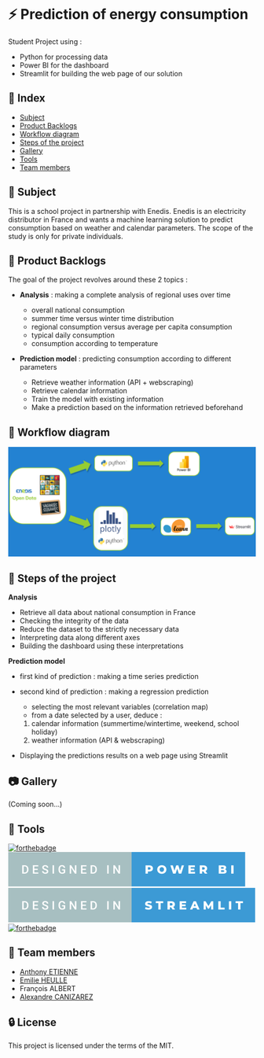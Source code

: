 # :zap: Prediction of energy consumption

Student Project using :
 - Python for processing data
 - Power BI for the dashboard
 - Streamlit for building the web page of our solution


## :ledger: Index

 - [Subject](#beginner-subject)
 - [Product Backlogs](#dart-product-backlogs)
 - [Workflow diagram](h#wrench-tools)
 - [Steps of the project](#scroll-steps-of-the-project)
 - [Gallery](#camera-gallery)
 - [Tools](#wrench-tools)
 - [Team members](#handshake-team-members)


## :beginner: Subject

This is a school project in partnership with Enedis.
Enedis is an electricity distributor in France and wants a machine learning solution to predict consumption based on weather and calendar parameters.
The scope of the study is only for private individuals.


## :dart: Product Backlogs

The goal of the project revolves around these 2 topics :

 - **Analysis** : making a complete analysis of regional uses over time
	* overall national consumption
	* summer time versus winter time distribution
	* regional consumption versus average per capita consumption
	* typical daily consumption
	* consumption according to temperature


 - **Prediction model** : predicting consumption according to different parameters
	* Retrieve weather information (API + webscraping)
	* Retrieve calendar information
	* Train the model with existing information
	* Make a prediction based on the information retrieved beforehand


## :twisted_rightwards_arrows: Workflow diagram

![Picture1](Pictures/workflow-diagram.png)


## :scroll: Steps of the project

**Analysis**
 - Retrieve all data about national consumption in France
 - Checking the integrity of the data
 - Reduce the dataset to the strictly necessary data
 - Interpreting data along different axes 
 - Building the dashboard using these interpretations 

**Prediction model**
 - first kind of prediction : making a time series prediction
 - second kind of prediction : making a regression prediction
	* selecting the most relevant variables (correlation map) 
 	* from a date selected by a user, deduce :
     1. calendar information (summertime/wintertime, weekend, school holiday)
     2. weather information (API & webscraping)
 
 - Displaying the predictions results on a web page using Streamlit


## :camera: Gallery

(Coming soon...)


## :wrench: Tools

[![forthebadge](https://forthebadge.com/images/badges/made-with-python.svg)](https://forthebadge.com)
[![forthebadge](Pictures/badge-designed-in-power-bi-A7BFC1-3C9AD5.svg)](https://forthebadge.com)
[![forthebadge](Pictures/badge-designed-in-streamlit-A7BFC1-3C9AD5.svg)](https://forthebadge.com)
[![forthebadge](https://forthebadge.com/images/badges/built-with-love.svg)](https://forthebadge.com)


## :handshake: Team members

 - [Anthony ETIENNE](https://github.com/Anthowheels)
 - [Emilie HEULLE](https://github.com/HeEmilie)
 - François ALBERT
 - [Alexandre CANIZAREZ](https://github.com/AlexCNZRZ)


## :lock: License

This project is licensed under the terms of the MIT.

